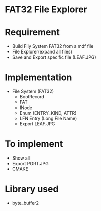 # FAT32 File Explorer

# Requirement
- Build Fily System FAT32 from a mdf file
- File Explorer(expand all files)
- Save and Export specific file (LEAF.JPG)

# Implementation
- File System (FAT32)
  - BootRecord
  - FAT
  - INode
  - Enum (ENTRY_KIND, ATTR)
  - LFN Entry (Long File Name)
  - Export LEAF.JPG

# To implement
- Show all
- Export PORT.JPG
- CMAKE

# Library used
  - byte_buffer2
